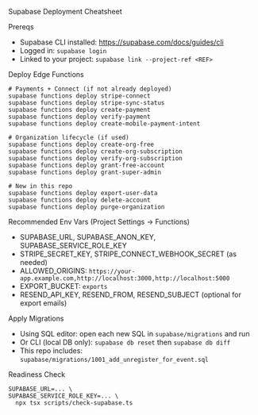 Supabase Deployment Cheatsheet

Prereqs
- Supabase CLI installed: https://supabase.com/docs/guides/cli
- Logged in: `supabase login`
- Linked to your project: `supabase link --project-ref <REF>`

Deploy Edge Functions
```
# Payments + Connect (if not already deployed)
supabase functions deploy stripe-connect
supabase functions deploy stripe-sync-status
supabase functions deploy create-payment
supabase functions deploy verify-payment
supabase functions deploy create-mobile-payment-intent

# Organization lifecycle (if used)
supabase functions deploy create-org-free
supabase functions deploy create-org-subscription
supabase functions deploy verify-org-subscription
supabase functions deploy grant-free-account
supabase functions deploy grant-super-admin

# New in this repo
supabase functions deploy export-user-data
supabase functions deploy delete-account
supabase functions deploy purge-organization
```

Recommended Env Vars (Project Settings → Functions)
- SUPABASE_URL, SUPABASE_ANON_KEY, SUPABASE_SERVICE_ROLE_KEY
- STRIPE_SECRET_KEY, STRIPE_CONNECT_WEBHOOK_SECRET (as needed)
- ALLOWED_ORIGINS: `https://your-app.example.com,http://localhost:3000,http://localhost:5000`
- EXPORT_BUCKET: `exports`
- RESEND_API_KEY, RESEND_FROM, RESEND_SUBJECT (optional for export emails)

Apply Migrations
- Using SQL editor: open each new SQL in `supabase/migrations` and run
- Or CLI (local DB only): `supabase db reset` then `supabase db diff`
- This repo includes: `supabase/migrations/1001_add_unregister_for_event.sql`

Readiness Check
```
SUPABASE_URL=... \
SUPABASE_SERVICE_ROLE_KEY=... \
  npx tsx scripts/check-supabase.ts
```

